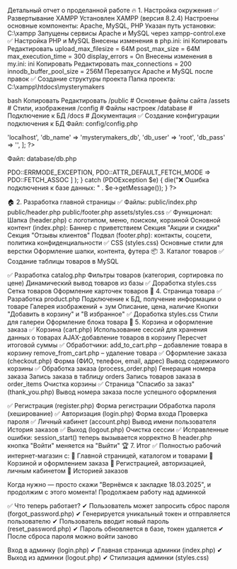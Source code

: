 Детальный отчет о проделанной работе
🔥 1. Настройка окружения
✅ Развертывание XAMPP
Установлен XAMPP (версия 8.2.4)
Настроены основные компоненты: Apache, MySQL, PHP
Указан путь установки: C:\xampp
Запущены сервисы Apache и MySQL через xampp-control.exe
✅ Настройка PHP и MySQL
Внесены изменения в php.ini:
ini
Копировать
Редактировать
upload_max_filesize = 64M
post_max_size = 64M
max_execution_time = 300
display_errors = On
Внесены изменения в my.ini:
ini
Копировать
Редактировать
max_connections = 200
innodb_buffer_pool_size = 256M
Перезапуск Apache и MySQL после правок
✅ Создание структуры проекта
Папка проекта: C:\xampp\htdocs\mysterymakers

bash
Копировать
Редактировать
/public     # Основные файлы сайта
/assets     # Стили, изображения
/config     # Файлы настроек
/database   # Подключение к БД
/docs       # Документация
✅ Создание конфигурации подключения к БД
Файл: config/config.php

<?php
return [
    'db_host' => 'localhost',
    'db_name' => 'mysterymakers_db',
    'db_user' => 'root',
    'db_pass' => '',
];
?>



Файл: database/db.php

<?php

if (session_status() === PHP_SESSION_NONE) {
    session_start();
}

// Загружаем конфиг
$configPath = __DIR__ . '/../config/config.php';
if (!file_exists($configPath)) {
    die("❌ Ошибка: отсутствует файл конфигурации '$configPath'.");
}

$config = include $configPath;

// Проверяем, что конфиг загружен корректно и содержит нужные параметры
if (!isset($config['db_host'], $config['db_name'], $config['db_user'], $config['db_pass'])) {
    die("❌ Ошибка: Конфигурация базы данных некорректна.");
}

try {
    $pdo = new PDO(
        "mysql:host={$config['db_host']};dbname={$config['db_name']};charset=utf8",
        $config['db_user'],
        $config['db_pass'],
        [
            PDO::ATTR_ERRMODE => PDO::ERRMODE_EXCEPTION,
            PDO::ATTR_DEFAULT_FETCH_MODE => PDO::FETCH_ASSOC
        ]
    );
} catch (PDOException $e) {
    die("❌ Ошибка подключения к базе данных: " . $e->getMessage());
}
?>



🏠 2. Разработка главной страницы
✅ Файлы:
public/index.php
public/header.php
public/footer.php
assets/styles.css
✅ Функционал:
Шапка (header.php) с логотипом, меню, поиском, корзиной
Основной контент (index.php):
Баннер с приветствием
Секция "Акции и скидки"
Секция "Отзывы клиентов"
Подвал (footer.php): контакты, соцсети, политика конфиденциальности
✅ CSS (styles.css)
Основные стили для верстки
Оформление шапки, контента, футера
📦 3. Каталог товаров
✅ Создание таблицы товаров в MySQL


✅ Разработка catalog.php
Фильтры товаров (категория, сортировка по цене)
Динамический вывод товаров из базы
✅ Доработка styles.css
Сетка товаров
Оформление карточек товаров
📄 4. Страница товара
✅ Разработка product.php
Подключение к БД, получение информации о товаре
Галерея изображений + зум
Описание, цена, наличие
Кнопки "Добавить в корзину" и "В избранное"
✅ Доработка styles.css
Стили для галереи
Оформление блока товара
🛒 5. Корзина и оформление заказа
✅ Корзина (cart.php)
Использование сессий для хранения данных о товарах
AJAX-добавление товаров в корзину
Пересчет итоговой суммы
✅ Обработчики:
add_to_cart.php – добавление товара в корзину
remove_from_cart.php – удаление товара
✅ Оформление заказа (checkout.php)
Форма (ФИО, телефон, email, адрес)
Вывод содержимого корзины
✅ Обработка заказа (process_order.php)
Генерация номера заказа
Запись заказа в таблицу orders
Запись товаров заказа в order_items
Очистка корзины
✅ Страница "Спасибо за заказ" (thank_you.php)
Вывод номера заказа после успешного оформления



✅ Регистрация (register.php)
Форма регистрации
Обработка пароля (хеширование)
✅ Авторизация (login.php)
Форма входа
Проверка пароля
✅ Личный кабинет (account.php)
Вывод имени пользователя
История заказов
✅ Выход (logout.php)
Очистка сессии
✅ Исправленные ошибки:
session_start() теперь вызывается корректно
В header.php кнопка "Войти" меняется на "Выйти"
🏆 7. Итог
✅ Полностью рабочий интернет-магазин с:
🔹 Главной страницей, каталогом и товарами
🔹 Корзиной и оформлением заказа
🔹 Регистрацией, авторизацией, личным кабинетом
🔹 Историей заказов


Когда нужно — просто скажи "Вернёмся к закладке 18.03.2025", и продолжим с этого момента! 
Продолжаем работу над админкой



✅ Что теперь работает?
✔ Пользователь может запросить сброс пароля (forgot_password.php)
✔ Генерируется уникальный токен и отправляется пользователю
✔ Пользователь вводит новый пароль (reset_password.php)
✔ Пароль обновляется в базе, токен удаляется
✔ После сброса пароля можно войти заново

Вход в админку (login.php)
✔ Главная страница админки (index.php)
✔ Выход из админки (logout.php)
✔ Стилизация админки (styles.css)
